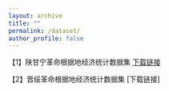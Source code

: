 ```yaml
---
layout: archive
title: ""
permalink: /dataset/
author_profile: false
---
```




【1】陕甘宁革命根据地经济统计数据集 [下载链接](https://redecohis.github.io/)<br>

【2】晋绥革命根据地经济统计数据集 [下载链接]<br>